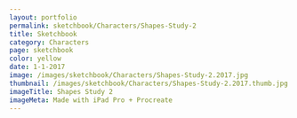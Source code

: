 ```yaml
---
layout: portfolio
permalink: sketchbook/Characters/Shapes-Study-2
title: Sketchbook
category: Characters
page: sketchbook
color: yellow
date: 1-1-2017
image: /images/sketchbook/Characters/Shapes-Study-2.2017.jpg
thumbnail: /images/sketchbook/Characters/Shapes-Study-2.2017.thumb.jpg
imageTitle: Shapes Study 2
imageMeta: Made with iPad Pro + Procreate
---
```


